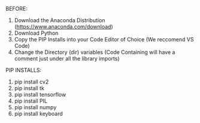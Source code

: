 BEFORE:
1. Download the Anaconda Distribution (https://www.anaconda.com/download)
2. Download Python
3. Copy the PIP Installs into your Code Editor of Choice (We reccomend VS Code)
4. Change the Directory (dir) variables (Code Containing will have a comment just under all the library imports)

PIP INSTALLS:
1.  pip install cv2
2.  pip install tk
3.  pip install tensorflow
4.  pip install PIL
5.  pip install numpy
6.  pip install keyboard

